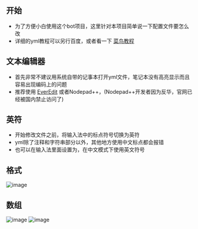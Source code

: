 ## 开始
- 为了方便小白使用这个bot项目，这里针对本项目简单说一下配置文件要怎么改
- 详细的yml教程可以另行百度，或者看一下 [菜鸟教程](https://www.runoob.com/w3cnote/yaml-intro.html)

## 文本编辑器
- 首先非常不建议用系统自带的记事本打开yml文件，笔记本没有高亮显示而且容易出现编码上的问题
- 推荐使用 [EverEdit](http://cn.everedit.net/) 或者Nodepad++，(Nodepad++开发者因为反华，官网已经被国内禁止访问了)

## 英符
- 开始修改文件之前，将输入法中的标点符号切换为英符
- yml除了注释和字符串部分以外，其他地方使用中文标点都会报错
- 也可以在输入法里面设置为，在中文模式下使用英文符号

## 格式
![image](https://user-images.githubusercontent.com/89188316/174249576-e19c9e63-9023-465f-9882-15a252ed3b4e.png)

## 数组
![image](https://user-images.githubusercontent.com/89188316/174250562-06ee8ea0-0166-49eb-9305-70174d347fd0.png)
![image](https://user-images.githubusercontent.com/89188316/174252057-b34560df-06a0-4a6c-83f2-07e219a8efc7.png)
